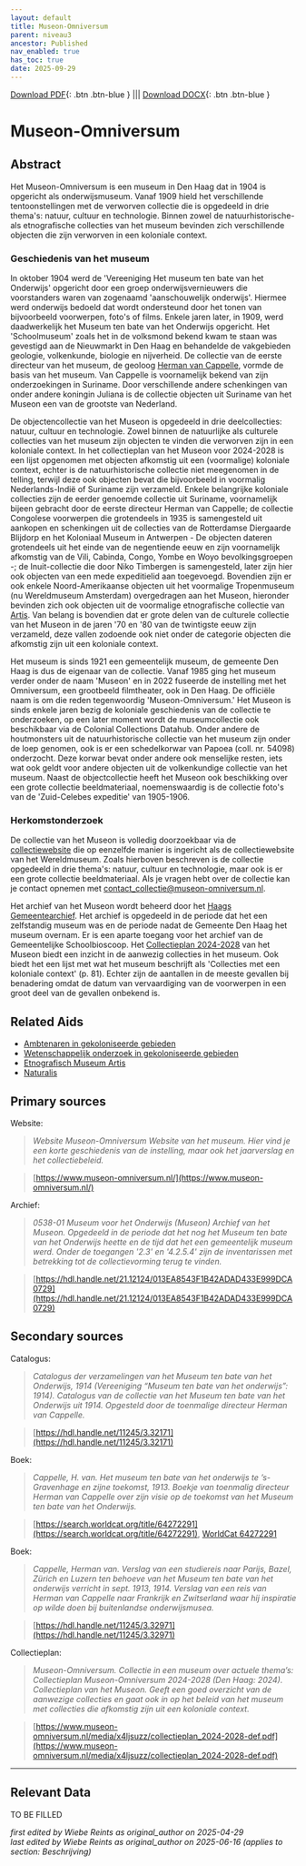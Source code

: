 ```yaml
---
layout: default
title: Museon-Omniversum
parent: niveau3
ancestor: Published
nav_enabled: true
has_toc: true
date: 2025-09-29
--- 
```



[Download PDF](https://raw.githubusercontent.com/colonial-heritage/research-guides-dev/refs/heads/main/EXPORTS/published/PDF/niveau3/Dutch/Museon.pdf){: .btn .btn-blue } |||    [Download DOCX](https://raw.githubusercontent.com/colonial-heritage/research-guides-dev/refs/heads/main/EXPORTS/published/DOCX/niveau3/Dutch/Museon.docx){: .btn .btn-blue }


# Museon-Omniversum


## Abstract

Het Museon-Omniversum is een museum in Den Haag dat in 1904 is opgericht als onderwijsmuseum. Vanaf 1909 hield het verschillende tentoonstellingen met de verworven collectie die is opgedeeld in drie thema's: natuur, cultuur en technologie. Binnen zowel de natuurhistorische- als etnografische collecties van het museum bevinden zich verschillende objecten die zijn verworven in een koloniale context.

### Geschiedenis van het museum 

In oktober 1904 werd de 'Vereeniging Het museum ten bate van het Onderwijs' opgericht door een groep onderwijsvernieuwers die voorstanders waren van zogenaamd 'aanschouwelijk onderwijs'. Hiermee werd onderwijs bedoeld dat wordt ondersteund door het tonen van bijvoorbeeld voorwerpen, foto's of films. Enkele jaren later, in 1909, werd daadwerkelijk het Museum ten bate van het Onderwijs opgericht. Het 'Schoolmuseum' zoals het in de volksmond bekend kwam te staan was gevestigd aan de Nieuwmarkt in Den Haag en behandelde de vakgebieden geologie, volkenkunde, biologie en nijverheid. De collectie van de eerste directeur van het museum, de geoloog [Herman van Cappelle](http://www.wikidata.org/entity/Q2659534), vormde de basis van het museum. Van Cappelle is voornamelijk bekend van zijn onderzoekingen in Suriname. Door verschillende andere schenkingen van onder andere koningin Juliana is de collectie objecten uit Suriname van het Museon een van de grootste van Nederland.

De objectencollectie van het Museon is opgedeeld in drie deelcollecties: natuur, cultuur en technologie. Zowel binnen de natuurlijke als culturele collecties van het museum zijn objecten te vinden die verworven zijn in een koloniale context. In het collectieplan van het Museon voor 2024-2028 is een lijst opgenomen met objecten afkomstig uit een (voormalige) koloniale context, echter is de natuurhistorische collectie niet meegenomen in de telling, terwijl deze ook objecten bevat die bijvoorbeeld in voormalig Nederlands-Indië of Suriname zijn verzameld. Enkele belangrijke koloniale collecties zijn de eerder genoemde collectie uit Suriname, voornamelijk bijeen gebracht door de eerste directeur Herman van Cappelle; de collectie Congolese voorwerpen die grotendeels in 1935 is samengesteld uit aankopen en schenkingen uit de collecties van de Rotterdamse Diergaarde Blijdorp en het Koloniaal Museum in Antwerpen - De objecten dateren grotendeels uit het einde van de negentiende eeuw en zijn voornamelijk afkomstig van de Vili, Cabinda, Congo, Yombe en Woyo bevolkingsgroepen -; de Inuit-collectie die door Niko Timbergen is samengesteld, later zijn hier ook objecten van een mede expeditielid aan toegevoegd. Bovendien zijn er ook enkele Noord-Amerikaanse objecten uit het voormalige Tropenmuseum (nu Wereldmuseum Amsterdam) overgedragen aan het Museon, hieronder bevinden zich ook objecten uit de voormalige etnografische collectie van [Artis](https://app.colonialcollections.nl/nl/research-aids/https%3A%2F%2Fn2t%252Enet%2Fark%3A%2F27023%2F44a7a61d62ca8589d6a93e6fde593593). Van belang is bovendien dat er grote delen van de culturele collectie van het Museon in de jaren '70 en '80 van de twintigste eeuw zijn verzameld, deze vallen zodoende ook niet onder de categorie objecten die afkomstig zijn uit een koloniale context.

Het museum is sinds 1921 een gemeentelijk museum, de gemeente Den Haag is dus de eigenaar van de collectie. Vanaf 1985 ging het museum verder onder de naam 'Museon' en in 2022 fuseerde de instelling met het Omniversum, een grootbeeld filmtheater, ook in Den Haag. De officiële naam is om die reden tegenwoordig 'Museon-Omniversum.' Het Museon is sinds enkele jaren bezig de koloniale geschiedenis van de collectie te onderzoeken, op een later moment wordt de museumcollectie ook beschikbaar via de Colonial Collections Datahub. Onder andere de houtmonsters uit de natuurhistorische collectie van het museum zijn onder de loep genomen, ook is er een schedelkorwar van Papoea (coll. nr. 54098) onderzocht. Deze korwar bevat onder andere ook menselijke resten, iets wat ook geldt voor andere objecten uit de volkenkundige collectie van het museum. Naast de objectcollectie heeft het Museon ook beschikking over een grote collectie beeldmateriaal, noemenswaardig is de collectie foto's van de 'Zuid-Celebes expeditie' van 1905-1906.

### Herkomstonderzoek

De collectie van het Museon is volledig doorzoekbaar via de [collectiewebsite](https://cc.museon-omniversum.nl/#/query/aa7bc606-74fd-43ad-97e6-5cdff4e3fb47) die op eenzelfde manier is ingericht als de collectiewebsite van het Wereldmuseum. Zoals hierboven beschreven is de collectie opgedeeld in drie thema's: natuur, cultuur en technologie, maar ook is er een grote collectie beeldmateriaal. Als je vragen hebt over de collectie kan je contact opnemen met [contact_collectie@museon-omniversum.nl](mailto:contact_collectie@museon-omniversum.nl).

Het archief van het Museon wordt beheerd door het [Haags Gemeentearchief](https://hdl.handle.net/21.12124/013EA8543F1B42ADAD433E999DCA0729). Het archief is opgedeeld in de periode dat het een zelfstandig museum was en de periode nadat de Gemeente Den Haag het museum overnam. Er is een aparte toegang voor het archief van de Gemeentelijke Schoolbioscoop. Het [Collectieplan 2024-2028](https://www.museon-omniversum.nl/media/x4ljsuzz/collectieplan_2024-2028-def.pdf) van het Museon biedt een inzicht in de aanwezig collecties in het museum. Ook biedt het een lijst met wat het museum beschrijft als 'Collecties met een koloniale context' (p. 81). Echter zijn de aantallen in de meeste gevallen bij benadering omdat de datum van vervaardiging van de voorwerpen in een groot deel van de gevallen onbekend is.


## Related Aids

 - [Ambtenaren in gekoloniseerde gebieden](niveau2/Dutch/CivilServants_20240320.yml)  
 - [Wetenschappelijk onderzoek in gekoloniseerde gebieden](niveau2/Dutch/Science_20240814.yml)  
 - [Etnografisch Museum Artis](niveau3/Dutch/EMArtis_20240711.yml)  
 - [Naturalis](niveau3/Dutch/Naturalis_20240710.yml)  

## Primary sources

Website:
  > *Website Museon-Omniversum*
  > _Website van het museum. Hier vind je een korte geschiedenis van de instelling, maar ook het jaarverslag en het collectiebeleid._  

  > [https://www.museon-omniversum.nl/](https://www.museon-omniversum.nl/)

Archief:
  > *0538-01 Museum voor het Onderwijs (Museon)*
  > _Archief van het Museon. Opgedeeld in de periode dat het nog het Museum ten bate van het Onderwijs heette en de tijd dat het een gemeentelijk museum werd. Onder de toegangen '2.3' en '4.2.5.4' zijn de inventarissen met betrekking tot de collectievorming terug te vinden._  

  > [https://hdl.handle.net/21.12124/013EA8543F1B42ADAD433E999DCA0729](https://hdl.handle.net/21.12124/013EA8543F1B42ADAD433E999DCA0729)

## Secondary sources

Catalogus:
  > *Catalogus der verzamelingen van het Museum ten bate van het Onderwijs, 1914 (Vereeniging “Museum ten bate van het onderwijs”: 1914).*
  > _Catalogus van de collectie van het Museum ten bate van het Onderwijs uit 1914. Opgesteld door de toenmalige directeur Herman van Cappelle._  

  > [https://hdl.handle.net/11245/3.32171](https://hdl.handle.net/11245/3.32171)

Boek:
  > *Cappelle, H. van. Het museum ten bate van het onderwijs te ’s-Gravenhage en zijne toekomst, 1913.*
  > _Boekje van toenmalig directeur Herman van Cappelle over zijn visie op de toekomst van het Museum ten bate van het Onderwijs._  

  > [https://search.worldcat.org/title/64272291](https://search.worldcat.org/title/64272291), [WorldCat 64272291](https://search.worldcat.org/title/64272291)

Boek:
  > *Cappelle, Herman van. Verslag van een studiereis naar Parijs, Bazel, Zürich en Luzern ten behoeve van het Museum ten bate van het onderwijs verricht in sept. 1913, 1914.*
  > _Verslag van een reis van Herman van Cappelle naar Frankrijk en Zwitserland waar hij inspiratie op wilde doen bij buitenlandse onderwijsmusea._  

  > [https://hdl.handle.net/11245/3.32971](https://hdl.handle.net/11245/3.32971)

Collectieplan:
  > *Museon-Omniversum. Collectie in een museum over actuele thema’s: Collectieplan Museon-Omniversum 2024-2028 (Den Haag: 2024).*
  > _Collectieplan van het Museon. Geeft een goed overzicht van de aanwezige collecties en gaat ook in op het beleid van het museum met collecties die afkomstig zijn uit een koloniale context._  

  > [https://www.museon-omniversum.nl/media/x4ljsuzz/collectieplan_2024-2028-def.pdf](https://www.museon-omniversum.nl/media/x4ljsuzz/collectieplan_2024-2028-def.pdf)



---
## Relevant Data 
TO BE FILLED

_first edited by Wiebe Reints as original_author on 2025-04-29_  
_last edited by Wiebe Reints as original_author on 2025-06-16
(applies to section: Beschrijving)_
        